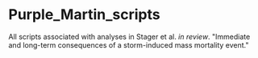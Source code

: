 # Purple_Martin_scripts
All scripts associated with analyses in Stager et al. _in review_. "Immediate and long-term consequences of a storm-induced mass mortality event."
